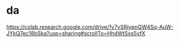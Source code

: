 # da

https://colab.research.google.com/drive/1y7vSRiypnQW4Sq-AuW-JYkQ7ec18bSka?usp=sharing#scrollTo=HhdWtSxs5vfX
